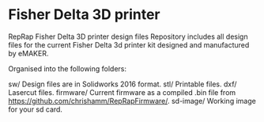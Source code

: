 # Fisher Delta 3D printer
RepRap Fisher Delta 3D printer design files
Repository includes all design files for the current Fisher Delta 3d printer kit designed and manufactured by eMAKER.

Organised into the following folders:

sw/ Design files are in Solidworks 2016 format.
stl/ Printable files.
dxf/ Lasercut files.
firmware/ Current firmware as a compiled .bin file from https://github.com/chrishamm/RepRapFirmware/.
sd-image/ Working image for your sd card.
